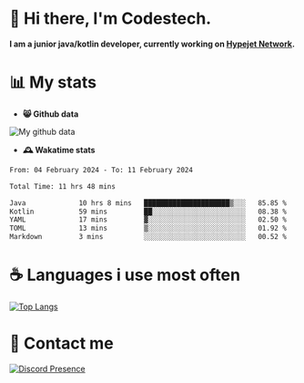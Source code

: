 # 👋 Hi there, I'm Codestech.
**I am a junior java/kotlin developer, currently working on [Hypejet Network](https://github.com/Hypejet).**

# 📊 My stats
- **😸 Github data**

![My github data](https://github-readme-stats.vercel.app/api?username=Codestech1&count_private=true&include_all_commits=true&theme=codeSTACKr)

- **🕰️ Wakatime stats**
<!--START_SECTION:waka-->

```txt
From: 04 February 2024 - To: 11 February 2024

Total Time: 11 hrs 48 mins

Java             10 hrs 8 mins   █████████████████████▒░░░   85.85 %
Kotlin           59 mins         ██░░░░░░░░░░░░░░░░░░░░░░░   08.38 %
YAML             17 mins         ▓░░░░░░░░░░░░░░░░░░░░░░░░   02.50 %
TOML             13 mins         ▒░░░░░░░░░░░░░░░░░░░░░░░░   01.92 %
Markdown         3 mins          ░░░░░░░░░░░░░░░░░░░░░░░░░   00.52 %
```

<!--END_SECTION:waka-->

# ☕ Languages i use most often
[![Top Langs](https://github-readme-stats.vercel.app/api/top-langs/?username=Codestech1&layout=compact&langs_count=8&exclude_repo=window5000.github.io&theme=codeSTACKr)](https://github.com/anuraghazra/github-readme-stats)

# 💬 Contact me
[![Discord Presence](https://lanyard.cnrad.dev/api/650718742157852740)](https://discord.com/users/650718742157852740)
</br>
